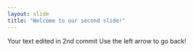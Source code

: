```yaml
---
layout: slide
title: "Welcome to our second slide!"
---
```

Your text edited in 2nd commit
Use the left arrow to go back!
